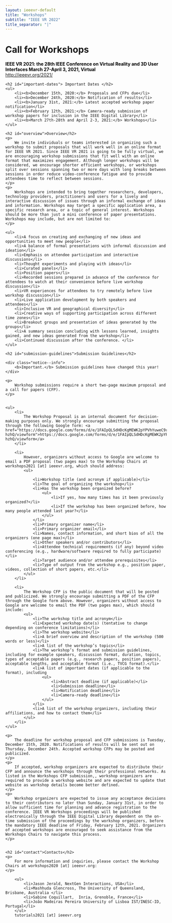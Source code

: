 ```yaml
---
layout: ieeevr-default
title: "Workshops"
subtitle: "IEEE VR 2022"
title_separator: "|"
---
```


<div>
    <h1 id="cfp-workshops"> Call for Workshops</h1>
    <p>
        <strong style="color: black">IEEE VR 2021: the 28th IEEE Conference on Virtual Reality and 3D User Interfaces March 27-April 3, 2021, Virtual</strong>
        <br />
        <a href="http://ieeevr.org/2021/">http://ieeevr.org/2021/</a>
    </p>

    <h2 id="important-dates"> Important Dates </h2>
    <ul>
        <li><b>December 15th, 2020:</b> Proposals and CFPs due</li>
        <li><b>December 24th, 2020:</b> Notification of results</li>
        <li><b>January 31st, 2021:</b> Latest accepted workshop paper notification</li>
        <li><b>February 12th, 2021:</b> Camera-ready submission of workshop papers for inclusion in the IEEE Digital Library</li>
        <li><b>March 27th-28th and April 2-3, 2021:</b> Workshops</li>
    </ul>

    <h2 id="overview">Overview</h2>
    <p>
        We invite individuals or teams interested in organizing such a workshop to submit proposals that will work well in an online format for IEEE VR 2021. Since IEEE VR 2021 is going to be fully virtual, we are encouraging workshop submissions that fit well with an online format that maximizes engagement. Although longer workshops will be considered, we encourage shorter efficient workshops, or workshops split over sessions spanning two or more days with long breaks between sessions in order reduce video-conference fatigue and to provide attendees time to reflect between sessions.
    </p>
    <p>
        Workshops are intended to bring together researchers, developers, technology providers, practitioners and users for a lively and interactive discussion of issues through an informal exchange of ideas and information. Workshops may target a specific application area, a specific research area, or a topic of general interest. Workshops should be more than just a mini conference of paper presentations. Workshops may include, but are not limited to:
    </p>

    <ul>
        <li>A focus on creating and exchanging of new ideas and opportunities to meet new people</li>
        <li>A balance of formal presentations with informal discussion and ideation</li>
        <li>Emphasis on attendee participation and interactive discussions</li>
        <li>Thought experiments and playing with ideas</li>
        <li>Curated panels</li>
        <li>Position papers</li>
        <li>Recorded sessions prepared in advance of the conference for attendees to watch at their convenience before live workshop discussion</li>
        <li>VR experiences for attendees to try remotely before live workshop discussion</li>
        <li>Live application development by both speakers and attendees</li>
        <li>Inclusive VR and geographical diversity</li>
        <li>Creative ways of supporting participation across different time zones</li>
        <li>Breakout groups and presentation of ideas generated by the groups</li>
        <li>A summary session concluding with lessons learned, insights gained, and new ideas generated from the workshop</li>
        <li>Continued discussion after the conference. </li>
    </ul>

    <h2 id="submission-guidelines">Submission Guidelines</h2>

    <div class="notice--info">
        <b>Important.</b> Submission guidelines have changed this year!
    </div>

    <p>
        Workshop submissions require a short two-page maximum proposal and a call for papers (CFP).
    </p>


    <ul>
        <li>
            The Workshop Proposal is an internal document for decision-making purposes only. We strongly encourage submitting the proposal through the following Google form: <a href="https://docs.google.com/forms/d/e/1FAIpQLSdHDcKgMEWK2pYPVhYuweC9rIjKut9vJnlBuR9ZtiKO6-hzhQ/viewform">https://docs.google.com/forms/d/e/1FAIpQLSdHDcKgMEWK2pYPVhYuweC9rIjKut9vJnlBuR9ZtiKO6-hzhQ/viewform</a>
        </li>

        <li>
            However, organizers without access to Google are welcome to email a PDF proposal (two pages max) to the Workshop Chairs at workshops2021 [at] ieeevr.org, which should address:
            <ul>

                <li>Workshop title (and acronym if applicable)</li>
                <li>The goal of organizing the workshop</li>
                <li>Has the workshop been organized before?
                    <ul>
                        <li>If yes, how many times has it been previously organized?</li>
                        <li>If the workshop has been organized before, how many people attended last year?</li>
                    </ul>
                </li>
                <li>Primary organizer name</li>
                <li>Primary organizer email</li>
                <li>Names, contact information, and short bios of all the organizers (one page max)</li>
                <li>Other speakers and/or contributors</li>
                <li>Attendee technical requirements (if any) beyond video conferencing (e.g., hardware/software required to fully participate)</li>
                <li>Target audience and/or attendee prerequisites</li>
                <li>Type of output from the workshop e.g., position paper, videos, collection of short papers, etc.</li>
            </ul>
        </li>

        <li>
            The Workshop CFP is the public document that will be posted and publicized. We strongly encourage submitting a PDF of the CFP through the Google form above. However, organizers without access to Google are welcome to email the PDF (two pages max), which should include:
            <ul>
                <li>The workshop title and acronym</li>
                <li>Expected workshop date(s) (tentative to change depending on conference limitations)</li>
                <li>The workshop website</li>
                <li>A brief overview and description of the workshop (500 words or less)</li>
                <li>A list of the workshop’s topics</li>
                <li>The workshop’s format and submission guidelines, including for example speakers, discussion format, duration, topics, types of acceptable papers (e.g., research papers, position papers), acceptable lengths, and acceptable format (i.e., TVCG format).</li>
                <li>A list of important dates (if applicable to the format), including
                    <ul>
                        <li>Abstract deadline (if applicable)</li>
                        <li>Submission deadline</li>
                        <li>Notification deadline</li>
                        <li>Camera-ready deadline</li>
                    </ul>
                </li>
                <li>A list of the workshop organizers, including their affiliations, and how to contact them</li>
            </ul>
        </li>
    </ul>

    <p>
        The deadline for workshop proposal and CFP submissions is Tuesday, December 15th, 2020. Notifications of results will be sent out on Thursday, December 24th. Accepted workshop CFPs may be posted and publicized.
    </p>
    <p>
        If accepted, workshop organizers are expected to distribute their CFP and announce the workshops through their professional networks. As listed in the Workshops CFP submission,, workshop organizers are required to provide a workshop website and are expected to update that website as workshop details become better defined.
    </p>
    <p>
        Workshop organizers are expected to issue any acceptance decisions to their contributors no later than Sunday, January 31st, in order to allow sufficient time for planning and advance registration to the conference. IEEE VR Workshops proceedings will be published electronically through the IEEE Digital Library dependent on the on-time submission of the proceedings by the workshop organizers, before the mandatory IEEE deadline of Friday, February 12th, 2021. Organizers of accepted workshops are encouraged to seek assistance from the Workshops Chairs to navigate this process.
    </p>
    
    
    <h2 id="contact">Contacts</h2>
    <p>
        For more information and inquiries, please contact the Workshop Chairs at workshops2020 [at] ieeevr.org:
    </p>
        
        <ul>
            <li>Jason Jerald, NextGen Interactions, USA</li>
            <li>Mashhuda Glencross, The University of Queensland, Brisbane, Australia </li>
            <li>Sabine Coquillart,  Inria, Grenoble, France</li>
            <li>João Madeiras Pereira University of Lisboa IST/INESC-ID, Portugal</li>
        </ul>
        tutorials2021 [at] ieeevr.org



</div>
